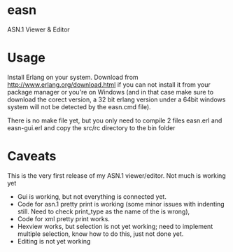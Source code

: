 easn
====

ASN.1 Viewer &amp; Editor


Usage
=====

Install Erlang on your system. Download from http://www.erlang.org/download.html 
if you can not install it from your package manager or you're on Windows 
(and in that case make sure to download the corect version, a 32 bit erlang 
version under a 64bit windows system will not be detected by the easn.cmd file).

There is no make file yet, but you only need to compile 2 files easn.erl and 
easn-gui.erl and copy the src/rc directory to the bin folder

Caveats
=======
This is the very first release of my ASN.1 viewer/editor. Not much is working yet

- Gui is working, but not everything is connected yet.   
- Code for asn.1 pretty print is working (some minor issues with indenting 
  still. Need to check print_type as the name of the is wrong),
- Code for xml pretty print works.
- Hexview works, but selection is not yet working; need to implement multiple 
  selection, know how to do this, just not done yet.
- Editing is not yet working  
